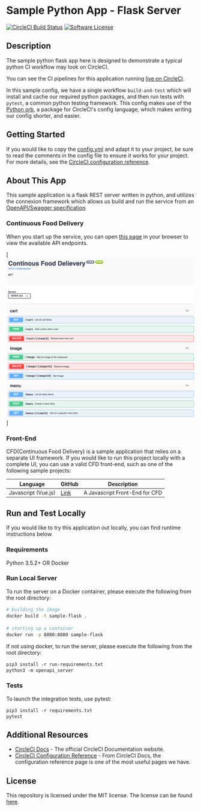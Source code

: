 # Sample Python App - Flask Server

[![CircleCI Build Status](https://circleci.com/gh/CircleCI-Public/sample-python-cfd.svg?style=shield)](https://circleci.com/gh/CircleCI-Public/sample-python-cfd) [![Software License](https://img.shields.io/badge/license-MIT-blue.svg)](https://raw.githubusercontent.com/CircleCI-Public/sample-python-cfd/main/LICENSE)

## Description

The sample python flask app here is designed to demonstrate a typical python CI workflow may look on CircleCI.

You can see the CI pipelines for this application running [live on CircleCI](https://app.circleci.com/pipelines/github/CircleCI-Public/sample-python-cfd?branch=main).

In this sample config, we have a single workflow `build-and-test` which will install and cache our required python packages, and then run tests with `pytest`, a common python testing framework. This config makes use of the [Python orb](https://circleci.com/developer/orbs/orb/circleci/python), a package for CircleCI's config language, which makes writing our config shorter, and easier.

## Getting Started

If you would like to copy the [config.yml](https://github.com/CircleCI-public/sample-python-cfd/blob/main/.circleci/config.yml) and adapt it to your project, be sure to read the comments in the config file to ensure it works for your project. For more details, see the [CircleCI configuration reference](https://circleci.com/docs/2.0/configuration-reference/).

## About This App

This sample application is a flask REST server written in python, and utilizes the connexion framework which allows us build and run the service from an [OpenAPI/Swagger specification](https://swagger.io/specification/).

### Continuous Food Delivery

When you start up the service, you can open [this page](http://localhost:8080/CFD/1.0.0/ui/) in your browser to view the available API endpoints.

[![Swagger UI Screenshot](https://raw.githubusercontent.com/CircleCI-Public/sample-python-cfd/main/.github/img/preview.png)]

### Front-End

CFD(Continuous Food Delivery) is a sample application that relies on a separate UI framework. If you would like to run this project locally with a complete UI, you can use a valid CFD front-end, such as one of the following sample projects:

| Language |  GitHub | Description |
|---|---|---|
|  Javascript (Vue.js) | [Link](https://github.com/CircleCI-Public/sample-javascript-cfd)  | A Javascript Front-End for CFD |

## Run and Test Locally

If you would like to try this application out locally, you can find runtime instructions below.

### Requirements

Python 3.5.2+ OR Docker

### Run Local Server

To run the server on a Docker container, please execute the following from the root directory:

```bash
# building the image
docker build -t sample-flask .

# starting up a container
docker run -p 8080:8080 sample-flask
```

If not using docker, to run the server, please execute the following from the root directory:

```
pip3 install -r run-requirements.txt
python3 -m openapi_server
```

### Tests

To launch the integration tests, use pytest:

```
pip3 install -r requirements.txt
pytest
```

## Additional Resources

* [CircleCI Docs](https://circleci.com/docs/) - The official CircleCI Documentation website.
* [CircleCI Configuration Reference](https://circleci.com/docs/2.0/configuration-reference/#section=configuration) - From CircleCI Docs, the configuration reference page is one of the most useful pages we have.


## License

This repository is licensed under the MIT license.
The license can be found [here](./LICENSE).


